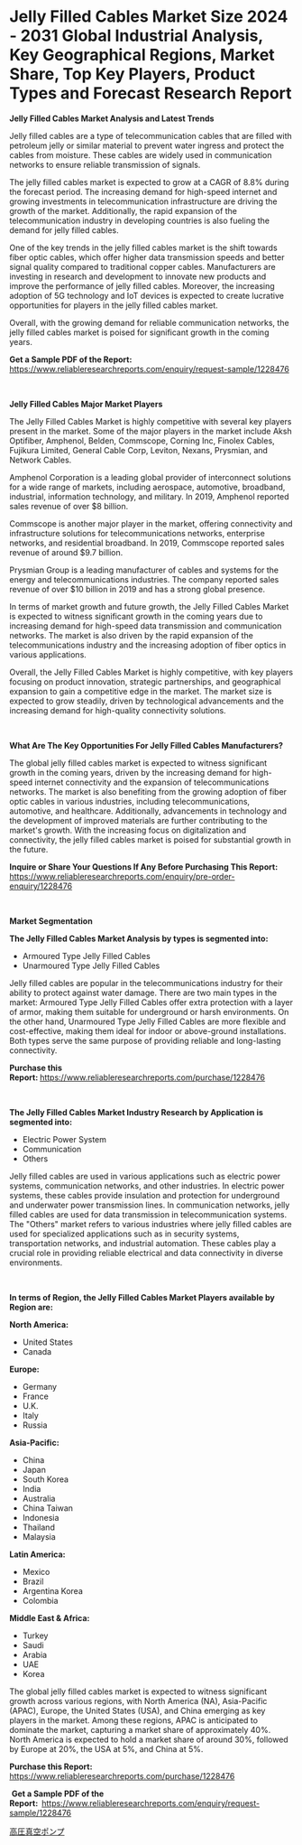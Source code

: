<p><h1>Jelly Filled Cables Market Size 2024 - 2031 Global Industrial Analysis, Key Geographical Regions, Market Share, Top Key Players, Product Types and Forecast Research Report</h1></p><p><strong>Jelly Filled Cables Market Analysis and Latest Trends</strong></p>
<p><p>Jelly filled cables are a type of telecommunication cables that are filled with petroleum jelly or similar material to prevent water ingress and protect the cables from moisture. These cables are widely used in communication networks to ensure reliable transmission of signals.</p><p>The jelly filled cables market is expected to grow at a CAGR of 8.8% during the forecast period. The increasing demand for high-speed internet and growing investments in telecommunication infrastructure are driving the growth of the market. Additionally, the rapid expansion of the telecommunication industry in developing countries is also fueling the demand for jelly filled cables.</p><p>One of the key trends in the jelly filled cables market is the shift towards fiber optic cables, which offer higher data transmission speeds and better signal quality compared to traditional copper cables. Manufacturers are investing in research and development to innovate new products and improve the performance of jelly filled cables. Moreover, the increasing adoption of 5G technology and IoT devices is expected to create lucrative opportunities for players in the jelly filled cables market.</p><p>Overall, with the growing demand for reliable communication networks, the jelly filled cables market is poised for significant growth in the coming years.</p></p>
<p><strong>Get a Sample PDF of the Report:&nbsp;</strong> <a href="https://www.reliableresearchreports.com/enquiry/request-sample/1228476">https://www.reliableresearchreports.com/enquiry/request-sample/1228476</a></p>
<p>&nbsp;</p>
<p><strong>Jelly Filled Cables Major Market Players</strong></p>
<p><p>The Jelly Filled Cables Market is highly competitive with several key players present in the market. Some of the major players in the market include Aksh Optifiber, Amphenol, Belden, Commscope, Corning Inc, Finolex Cables, Fujikura Limited, General Cable Corp, Leviton, Nexans, Prysmian, and Network Cables.</p><p>Amphenol Corporation is a leading global provider of interconnect solutions for a wide range of markets, including aerospace, automotive, broadband, industrial, information technology, and military. In 2019, Amphenol reported sales revenue of over $8 billion.</p><p>Commscope is another major player in the market, offering connectivity and infrastructure solutions for telecommunications networks, enterprise networks, and residential broadband. In 2019, Commscope reported sales revenue of around $9.7 billion.</p><p>Prysmian Group is a leading manufacturer of cables and systems for the energy and telecommunications industries. The company reported sales revenue of over $10 billion in 2019 and has a strong global presence.</p><p>In terms of market growth and future growth, the Jelly Filled Cables Market is expected to witness significant growth in the coming years due to increasing demand for high-speed data transmission and communication networks. The market is also driven by the rapid expansion of the telecommunications industry and the increasing adoption of fiber optics in various applications.</p><p>Overall, the Jelly Filled Cables Market is highly competitive, with key players focusing on product innovation, strategic partnerships, and geographical expansion to gain a competitive edge in the market. The market size is expected to grow steadily, driven by technological advancements and the increasing demand for high-quality connectivity solutions.</p></p>
<p>&nbsp;</p>
<p><strong>What Are The Key Opportunities For Jelly Filled Cables Manufacturers?</strong></p>
<p><p>The global jelly filled cables market is expected to witness significant growth in the coming years, driven by the increasing demand for high-speed internet connectivity and the expansion of telecommunications networks. The market is also benefiting from the growing adoption of fiber optic cables in various industries, including telecommunications, automotive, and healthcare. Additionally, advancements in technology and the development of improved materials are further contributing to the market's growth. With the increasing focus on digitalization and connectivity, the jelly filled cables market is poised for substantial growth in the future.</p></p>
<p><strong>Inquire or Share Your Questions If Any Before Purchasing This Report:</strong> <a href="https://www.reliableresearchreports.com/enquiry/pre-order-enquiry/1228476">https://www.reliableresearchreports.com/enquiry/pre-order-enquiry/1228476</a></p>
<p>&nbsp;</p>
<p><strong>Market Segmentation</strong></p>
<p><strong>The Jelly Filled Cables Market Analysis by types is segmented into:</strong></p>
<p><ul><li>Armoured Type Jelly Filled Cables</li><li>Unarmoured Type Jelly Filled Cables</li></ul></p>
<p><p>Jelly filled cables are popular in the telecommunications industry for their ability to protect against water damage. There are two main types in the market: Armoured Type Jelly Filled Cables offer extra protection with a layer of armor, making them suitable for underground or harsh environments. On the other hand, Unarmoured Type Jelly Filled Cables are more flexible and cost-effective, making them ideal for indoor or above-ground installations. Both types serve the same purpose of providing reliable and long-lasting connectivity.</p></p>
<p><strong>Purchase this Report:&nbsp;</strong><a href="https://www.reliableresearchreports.com/purchase/1228476">https://www.reliableresearchreports.com/purchase/1228476</a></p>
<p>&nbsp;</p>
<p><strong>The Jelly Filled Cables Market Industry Research by Application is segmented into:</strong></p>
<p><ul><li>Electric Power System</li><li>Communication</li><li>Others</li></ul></p>
<p><p>Jelly filled cables are used in various applications such as electric power systems, communication networks, and other industries. In electric power systems, these cables provide insulation and protection for underground and underwater power transmission lines. In communication networks, jelly filled cables are used for data transmission in telecommunication systems. The "Others" market refers to various industries where jelly filled cables are used for specialized applications such as in security systems, transportation networks, and industrial automation. These cables play a crucial role in providing reliable electrical and data connectivity in diverse environments.</p></p>
<p>&nbsp;</p>
<p><strong>In terms of Region, the Jelly Filled Cables Market Players available by Region are:</strong></p>
<p>
    <p> <strong> North America: </strong>
        <ul>
            <li>United States</li>
            <li>Canada</li>
        </ul>
        </p> 
    <p> <strong> Europe: </strong>
        <ul>
            <li>Germany</li>
            <li>France</li>
            <li>U.K.</li>
            <li>Italy</li>
            <li>Russia</li>
        </ul>
        </p> 
    <p> <strong> Asia-Pacific: </strong>
        <ul>
            <li>China</li>
            <li>Japan</li>
            <li>South Korea</li>
            <li>India</li>
            <li>Australia</li>
            <li>China Taiwan</li>
            <li>Indonesia</li>
            <li>Thailand</li>
            <li>Malaysia</li>
        </ul>
        </p> 
    <p> <strong> Latin America: </strong>
        <ul>
            <li>Mexico</li>
            <li>Brazil</li>
            <li>Argentina Korea</li>
            <li>Colombia</li>
        </ul>
        </p> 
    <p> <strong> Middle East & Africa: </strong>
        <ul>
            <li>Turkey</li>
            <li>Saudi</li>
            <li>Arabia</li>
            <li>UAE</li>
            <li>Korea</li>
        </ul>
    </p>
    </p>
<p><p>The global jelly filled cables market is expected to witness significant growth across various regions, with North America (NA), Asia-Pacific (APAC), Europe, the United States (USA), and China emerging as key players in the market. Among these regions, APAC is anticipated to dominate the market, capturing a market share of approximately 40%. North America is expected to hold a market share of around 30%, followed by Europe at 20%, the USA at 5%, and China at 5%.</p></p>
<p><strong>Purchase this Report: </strong><a href="https://www.reliableresearchreports.com/purchase/1228476">https://www.reliableresearchreports.com/purchase/1228476</a></p>
<p>&nbsp;<strong>Get a Sample PDF of the Report:&nbsp;&nbsp;</strong><a href="https://www.reliableresearchreports.com/enquiry/request-sample/1228476">https://www.reliableresearchreports.com/enquiry/request-sample/1228476</a></p>
<p><strong></strong></p>
<p><p><a href="https://github.com/mreklxf44233/Market-Research-Report-List-1/blob/main/394459616163.md">高圧真空ポンプ</a></p></p>